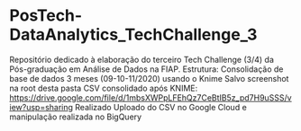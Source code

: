# PosTech-DataAnalytics_TechChallenge_3
Repositório dedicado à elaboração do terceiro Tech Challenge (3/4) da Pós-graduação em Análise de Dados na FIAP.
Estrutura:
Consolidação de base de dados 3 meses (09-10-11/2020) usando o Knime
Salvo screenshot na root desta pasta
CSV consolidado após KNIME: https://drive.google.com/file/d/1mbsXWPpLFEhQz7CeBtIB5z_pd7H9uSSS/view?usp=sharing
Realizado Uploado do CSV no Google Cloud e manipulação realizada no BigQuery
